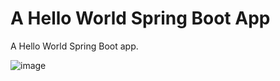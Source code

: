 # A Hello World Spring Boot App

A Hello World Spring Boot app.


![image](https://user-images.githubusercontent.com/58214576/147753537-d20d9fd5-4191-4a07-a2b1-233852eb7ee9.png)
